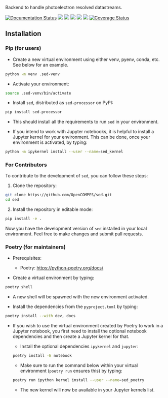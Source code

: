 Backend to handle photoelectron resolved datastreams.

[![Documentation Status](https://github.com/OpenCOMPES/sed/actions/workflows/documentation.yml/badge.svg)](https://opencompes.github.io/sed/)
![](https://github.com/OpenCOMPES/sed/actions/workflows/linting.yml/badge.svg?branch=main)
![](https://github.com/OpenCOMPES/sed/actions/workflows/testing_multiversion.yml/badge.svg?branch=main)
![](https://img.shields.io/pypi/pyversions/sed-processor)
![](https://img.shields.io/pypi/l/sed-processor)
[![](https://img.shields.io/pypi/v/sed-processor)](https://pypi.org/project/sed-processor)
[![Coverage Status](https://coveralls.io/repos/github/OpenCOMPES/sed/badge.svg?branch=main&kill_cache=1)](https://coveralls.io/github/OpenCOMPES/sed?branch=main)


## Installation

### Pip (for users)

- Create a new virtual environment using either venv, pyenv, conda, etc. See below for an example.

```bash
python -m venv .sed-venv
```

- Activate your environment:

```bash
source .sed-venv/bin/activate
```

- Install `sed`, distributed as `sed-processor` on PyPI:

```bash
pip install sed-processor
```

- This should install all the requirements to run `sed` in your environment.

- If you intend to work with Jupyter notebooks, it is helpful to install a Jupyter kernel for your environment. This can be done, once your environment is activated, by typing:

```bash
python -m ipykernel install --user --name=sed_kernel
```
### For Contributors

To contribute to the development of `sed`, you can follow these steps:

1. Clone the repository:

```bash
git clone https://github.com/OpenCOMPES/sed.git
cd sed
```

2. Install the repository in editable mode:

```bash
pip install -e .
```

Now you have the development version of `sed` installed in your local environment. Feel free to make changes and submit pull requests.

### Poetry (for maintainers)

- Prerequisites:
  + Poetry: https://python-poetry.org/docs/

- Create a virtual environment by typing:

```bash
poetry shell
```

- A new shell will be spawned with the new environment activated.

- Install the dependencies from the `pyproject.toml` by typing:

```bash
poetry install --with dev, docs
```

- If you wish to use the virtual environment created by Poetry to work in a Jupyter notebook, you first need to install the optional notebook dependencies and then create a Jupyter kernel for that.

  + Install the optional dependencies `ipykernel` and `jupyter`:

  ```bash
  poetry install -E notebook
  ```

  + Make sure to run the command below within your virtual environment (`poetry run` ensures this) by typing:

  ```bash
  poetry run ipython kernel install --user --name=sed_poetry
  ```

  + The new kernel will now be available in your Jupyter kernels list.
